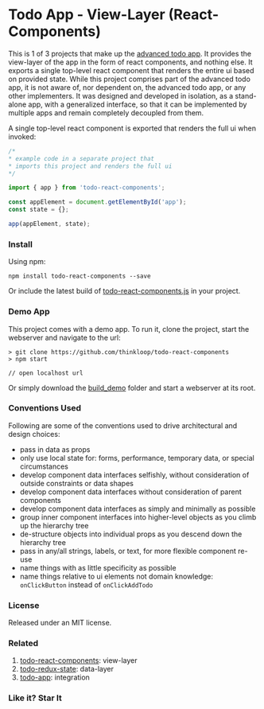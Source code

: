 # Todo App - View-Layer (React-Components)

This is 1 of 3 projects that make up the [advanced todo app](https://github.com/thinkloop/todo-app). It provides the view-layer of the app in the form of react components, and nothing else. It exports a single top-level react component that renders the entire ui based on provided state. While this project comprises part of the advanced todo app, it is not aware of, nor dependent on, the advanced todo app, or any other implementers. It was designed and developed in isolation, as a stand-alone app, with a generalized interface, so that it can be implemented by multiple apps and remain completely decoupled from them.

A single top-level react component is exported that renders the full ui when invoked:

```javascript
/* 
* example code in a separate project that 
* imports this project and renders the full ui
*/

import { app } from 'todo-react-components';

const appElement = document.getElementById('app');
const state = {};

app(appElement, state);

```

### Install
Using npm:

```
npm install todo-react-components --save
```

Or include the latest build of [todo-react-components.js](build/todo-react-components.js) in your project.

### Demo App

This project comes with a demo app. To run it, clone the project, start the webserver and navigate to the url:

```
> git clone https://github.com/thinkloop/todo-react-components
> npm start

// open localhost url
```
Or simply download the [build_demo](build_demo) folder and start a webserver at its root.

### Conventions Used
Following are some of the conventions used to drive architectural and design choices:
- pass in data as props
- only use local state for: forms, performance, temporary data, or special circumstances
- develop component data interfaces selfishly, without consideration of outside constraints or data shapes
- develop component data interfaces without consideration of parent components
- develop component data interfaces as simply and minimally as possible
- group inner component interfaces into higher-level objects as you climb up the hierarchy tree
- de-structure objects into individual props as you descend down the hierarchy tree
- pass in any/all strings, labels, or text, for more flexible component re-use
- name things with as little specificity as possible
- name things relative to ui elements not domain knowledge: `onClickButton` instead of `onClickAddTodo`

### License

Released under an MIT license.

### Related
1. [todo-react-components](https://github.com/thinkloop/todo-react-components): view-layer
2. [todo-redux-state](https://github.com/thinkloop/todo-redux-state): data-layer
3. [todo-app](https://github.com/thinkloop/todo-app): integration

### Like it? Star It
